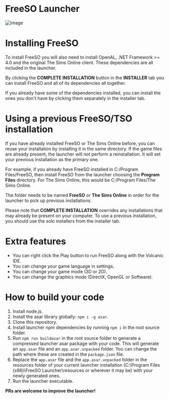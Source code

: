 # FreeSO Launcher

![image](https://i.imgur.com/su4ZDEm.png)

# Installing FreeSO
To install FreeSO you will also need to install OpenAL, .NET Framework >= 4.0 and the original The Sims Online client. These dependencies are all included in the launcher.

By clicking the **COMPLETE INSTALLATION** button in the **INSTALLER** tab you can install FreeSO and all of its dependencies all together.

If you already have some of the dependencies installed, you can install the ones you don't have by clicking them separately in the installer tab. 

# Using a previous FreeSO/TSO installation
If you have already installed FreeSO or The Sims Online before, you can reuse your installation by installing it in the same directory. If the game files are already present, the launcher will not perform a reinstallation. It will set your previous installation as the primary one.

For example, if you already have FreeSO installed in C:/Program Files/FreeSO, then install FreeSO from the launcher choosing the **Program Files** directory. For The Sims Online, this would be C:/Program Files/The Sims Online.

The folder needs to be named **FreeSO** or **The Sims Online** in order for the launcher to pick up previous installations.

Please note that **COMPLETE INSTALLATION** overrides any installations that may already be present on your computer. To use a previous installation, you should use the solo installers from the installer tab.

# Extra features
* You can right click the Play button to run FreeSO along with the Volcanic IDE.
* You can change your game language in settings.
* You can change your game mode (3D or 2D).
* You can change the graphics mode (DirectX, OpenGL or Software).

# How to build your code
1. Install node.js.
2. Install the asar library globally: `npm i -g asar`.
3. Clone this repository.
4. Install launcher npm dependencies by running `npm i` in the root source folder.
5. Run `npm run buildasar` in the root source folder to generate a compressed launcher asar package with your code. This will generate an `app.asar` file and an `app.asar.unpacked` folder. You can change the path where these are created in the `package.json` file.
6. Replace the `app.asar` file and the `app.asar.unpacked` folder in the resources folder of your current launcher installation (C:\Program Files (x86)\FreeSO Launcher\resources or wherever it may be) with your newly generated ones.
7. Run the launcher executable.

**PRs are welcome to improve the launcher!**

